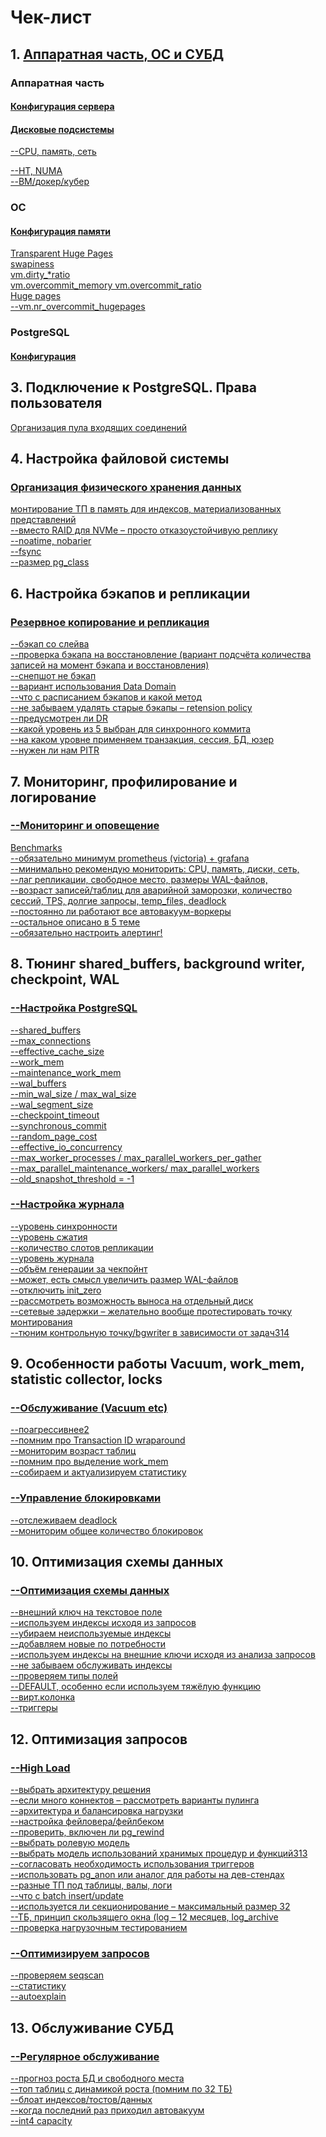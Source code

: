 # Чек-лист

## 1. [Аппаратная часть, ОС и СУБД](https://github.com/AV-ghub/PostgreSQL/tree/main/004%20%D0%9E%D0%BF%D1%82%D0%B8%D0%BC%D0%B8%D0%B7%D0%B0%D1%86%D0%B8%D1%8F/%D0%9F%D1%80%D0%B0%D0%BA%D1%82%D0%B8%D0%BA%D0%B0%20%D0%BE%D0%BF%D1%82%D0%B8%D0%BC%D0%B8%D0%B7%D0%B0%D1%86%D0%B8%D0%B8/%D0%90%D0%BF%D0%BF%D0%B0%D1%80%D0%B0%D1%82%D0%BD%D0%B0%D1%8F%20%D1%87%D0%B0%D1%81%D1%82%D1%8C)
### Аппаратная часть
#### [Конфигурация сервера](https://github.com/AV-ghub/PostgreSQL/blob/main/004%20%D0%9E%D0%BF%D1%82%D0%B8%D0%BC%D0%B8%D0%B7%D0%B0%D1%86%D0%B8%D1%8F/%D0%9F%D1%80%D0%B0%D0%BA%D1%82%D0%B8%D0%BA%D0%B0%20%D0%BE%D0%BF%D1%82%D0%B8%D0%BC%D0%B8%D0%B7%D0%B0%D1%86%D0%B8%D0%B8/%D0%A1%D1%86%D0%B5%D0%BD%D0%B0%D1%80%D0%B8%D0%B8/%D0%9E%D0%B1%D1%89%D0%B8%D0%B5/%D0%9E%D0%B1%D1%89%D0%B0%D1%8F%20%D0%BA%D0%BE%D0%BD%D1%84%D0%B8%D0%B3%D1%83%D1%80%D0%B0%D1%86%D0%B8%D1%8F%20%D1%81%D0%B5%D1%80%D0%B2%D0%B5%D1%80%D0%B0.md)  

#### [Дисковые подсистемы](https://github.com/AV-ghub/PostgreSQL/blob/main/004%20%D0%9E%D0%BF%D1%82%D0%B8%D0%BC%D0%B8%D0%B7%D0%B0%D1%86%D0%B8%D1%8F/%D0%9F%D1%80%D0%B0%D0%BA%D1%82%D0%B8%D0%BA%D0%B0%20%D0%BE%D0%BF%D1%82%D0%B8%D0%BC%D0%B8%D0%B7%D0%B0%D1%86%D0%B8%D0%B8/%D0%A1%D1%86%D0%B5%D0%BD%D0%B0%D1%80%D0%B8%D0%B8/%D0%9E%D0%B1%D1%89%D0%B8%D0%B5/%D0%94%D0%B8%D1%81%D0%BA.md)

[--CPU, память, сеть]()  

[--HT, NUMA]()  
[--ВМ/докер/кубер]()  
### ОС
#### [Конфигурация памяти](https://github.com/AV-ghub/PostgreSQL/blob/main/004%20%D0%9E%D0%BF%D1%82%D0%B8%D0%BC%D0%B8%D0%B7%D0%B0%D1%86%D0%B8%D1%8F/%D0%9F%D1%80%D0%B0%D0%BA%D1%82%D0%B8%D0%BA%D0%B0%20%D0%BE%D0%BF%D1%82%D0%B8%D0%BC%D0%B8%D0%B7%D0%B0%D1%86%D0%B8%D0%B8/%D0%A1%D1%86%D0%B5%D0%BD%D0%B0%D1%80%D0%B8%D0%B8/%D0%9E%D0%B1%D1%89%D0%B8%D0%B5/%D0%9F%D0%B0%D0%BC%D1%8F%D1%82%D1%8C.md#%D0%BA%D0%BE%D0%BD%D1%84%D0%B8%D0%B3%D1%83%D1%80%D0%B0%D1%86%D0%B8%D1%8F-%D0%BF%D0%B0%D0%BC%D1%8F%D1%82%D0%B8)   
[Transparent Huge Pages](https://github.com/AV-ghub/PostgreSQL/blob/main/004%20%D0%9E%D0%BF%D1%82%D0%B8%D0%BC%D0%B8%D0%B7%D0%B0%D1%86%D0%B8%D1%8F/%D0%9F%D1%80%D0%B0%D0%BA%D1%82%D0%B8%D0%BA%D0%B0%20%D0%BE%D0%BF%D1%82%D0%B8%D0%BC%D0%B8%D0%B7%D0%B0%D1%86%D0%B8%D0%B8/%D0%A1%D1%86%D0%B5%D0%BD%D0%B0%D1%80%D0%B8%D0%B8/%D0%A7%D0%B0%D1%81%D1%82%D0%BD%D1%8B%D0%B5/THP.md)  
[swapiness](https://github.com/AV-ghub/PostgreSQL/blob/main/004%20%D0%9E%D0%BF%D1%82%D0%B8%D0%BC%D0%B8%D0%B7%D0%B0%D1%86%D0%B8%D1%8F/%D0%9F%D1%80%D0%B0%D0%BA%D1%82%D0%B8%D0%BA%D0%B0%20%D0%BE%D0%BF%D1%82%D0%B8%D0%BC%D0%B8%D0%B7%D0%B0%D1%86%D0%B8%D0%B8/%D0%A1%D1%86%D0%B5%D0%BD%D0%B0%D1%80%D0%B8%D0%B8/%D0%A7%D0%B0%D1%81%D1%82%D0%BD%D1%8B%D0%B5/Swap.md)  
[vm.dirty_*ratio](https://github.com/AV-ghub/PostgreSQL/blob/main/004%20%D0%9E%D0%BF%D1%82%D0%B8%D0%BC%D0%B8%D0%B7%D0%B0%D1%86%D0%B8%D1%8F/%D0%9F%D1%80%D0%B0%D0%BA%D1%82%D0%B8%D0%BA%D0%B0%20%D0%BE%D0%BF%D1%82%D0%B8%D0%BC%D0%B8%D0%B7%D0%B0%D1%86%D0%B8%D0%B8/%D0%A1%D1%86%D0%B5%D0%BD%D0%B0%D1%80%D0%B8%D0%B8/%D0%A7%D0%B0%D1%81%D1%82%D0%BD%D1%8B%D0%B5/%D0%93%D1%80%D1%83%D0%BF%D0%BF%D0%B0%20%D0%BD%D0%B0%D1%81%D1%82%D1%80%D0%BE%D0%B5%D0%BA%20vm.dirty_*ratio.md)  
[vm.overcommit_memory vm.overcommit_ratio](https://github.com/AV-ghub/PostgreSQL/blob/main/004%20%D0%9E%D0%BF%D1%82%D0%B8%D0%BC%D0%B8%D0%B7%D0%B0%D1%86%D0%B8%D1%8F/%D0%9F%D1%80%D0%B0%D0%BA%D1%82%D0%B8%D0%BA%D0%B0%20%D0%BE%D0%BF%D1%82%D0%B8%D0%BC%D0%B8%D0%B7%D0%B0%D1%86%D0%B8%D0%B8/%D0%A1%D1%86%D0%B5%D0%BD%D0%B0%D1%80%D0%B8%D0%B8/%D0%A7%D0%B0%D1%81%D1%82%D0%BD%D1%8B%D0%B5/OOM%20killer.md)  
[Huge pages](https://github.com/AV-ghub/PostgreSQL/blob/main/004%20%D0%9E%D0%BF%D1%82%D0%B8%D0%BC%D0%B8%D0%B7%D0%B0%D1%86%D0%B8%D1%8F/%D0%9F%D1%80%D0%B0%D0%BA%D1%82%D0%B8%D0%BA%D0%B0%20%D0%BE%D0%BF%D1%82%D0%B8%D0%BC%D0%B8%D0%B7%D0%B0%D1%86%D0%B8%D0%B8/%D0%A1%D1%86%D0%B5%D0%BD%D0%B0%D1%80%D0%B8%D0%B8/%D0%A7%D0%B0%D1%81%D1%82%D0%BD%D1%8B%D0%B5/Linux%20HugePages.md)   
[--vm.nr_overcommit_hugepages]()  
### PostgreSQL
#### [Конфигурация](https://github.com/AV-ghub/PostgreSQL/blob/main/004%20%D0%9E%D0%BF%D1%82%D0%B8%D0%BC%D0%B8%D0%B7%D0%B0%D1%86%D0%B8%D1%8F/%D0%9F%D1%80%D0%B0%D0%BA%D1%82%D0%B8%D0%BA%D0%B0%20%D0%BE%D0%BF%D1%82%D0%B8%D0%BC%D0%B8%D0%B7%D0%B0%D1%86%D0%B8%D0%B8/%D0%A1%D1%86%D0%B5%D0%BD%D0%B0%D1%80%D0%B8%D0%B8/%D0%9E%D0%B1%D1%89%D0%B8%D0%B5/%D0%9A%D0%BE%D0%BD%D1%84%D0%B8%D0%B3%D1%83%D1%80%D0%B0%D1%86%D0%B8%D1%8F%20PostgreSQL.md)
## 3. Подключение к PostgreSQL. Права пользователя
[Организация пула входящих соединений](https://github.com/AV-ghub/PostgreSQL/blob/main/004%20%D0%9E%D0%BF%D1%82%D0%B8%D0%BC%D0%B8%D0%B7%D0%B0%D1%86%D0%B8%D1%8F/%D0%9F%D1%80%D0%B0%D0%BA%D1%82%D0%B8%D0%BA%D0%B0%20%D0%BE%D0%BF%D1%82%D0%B8%D0%BC%D0%B8%D0%B7%D0%B0%D1%86%D0%B8%D0%B8/Resources/%D0%9F%D1%83%D0%BB%D0%B5%D1%80%D1%8B.md)
## 4. Настройка файловой системы
### [Организация физического хранения данных](https://github.com/AV-ghub/PostgreSQL/tree/main/004%20%D0%9E%D0%BF%D1%82%D0%B8%D0%BC%D0%B8%D0%B7%D0%B0%D1%86%D0%B8%D1%8F/%D0%9F%D1%80%D0%B0%D0%BA%D1%82%D0%B8%D0%BA%D0%B0%20%D0%BE%D0%BF%D1%82%D0%B8%D0%BC%D0%B8%D0%B7%D0%B0%D1%86%D0%B8%D0%B8/%D0%9D%D0%B0%D1%81%D1%82%D1%80%D0%BE%D0%B9%D0%BA%D0%B0%20%D1%84%D0%B0%D0%B9%D0%BB%D0%BE%D0%B2%D0%BE%D0%B9%20%D1%81%D0%B8%D1%81%D1%82%D0%B5%D0%BC%D1%8B)
[монтирование ТП в память для индексов, материализованных представлений](https://github.com/AV-ghub/PostgreSQL/blob/main/004%20%D0%9E%D0%BF%D1%82%D0%B8%D0%BC%D0%B8%D0%B7%D0%B0%D1%86%D0%B8%D1%8F/%D0%9F%D1%80%D0%B0%D0%BA%D1%82%D0%B8%D0%BA%D0%B0%20%D0%BE%D0%BF%D1%82%D0%B8%D0%BC%D0%B8%D0%B7%D0%B0%D1%86%D0%B8%D0%B8/%D0%9D%D0%B0%D1%81%D1%82%D1%80%D0%BE%D0%B9%D0%BA%D0%B0%20%D1%84%D0%B0%D0%B9%D0%BB%D0%BE%D0%B2%D0%BE%D0%B9%20%D1%81%D0%B8%D1%81%D1%82%D0%B5%D0%BC%D1%8B/%D0%9E%D0%B1%D1%89%D0%B8%D0%B5%20%D1%80%D0%B5%D0%BA%D0%BE%D0%BC%D0%B5%D0%BD%D0%B4%D0%B0%D1%86%D0%B8%D0%B8.md)  
[--вместо RAID для NVMe – просто отказоустойчивую реплику]()  
[--noatime, nobarier]()  
[--fsync]()  
[--размер pg_class]()  
## 6. Настройка бэкапов и репликации
### [Резервное копирование и репликация](https://github.com/AV-ghub/PostgreSQL/blob/main/004%20%D0%9E%D0%BF%D1%82%D0%B8%D0%BC%D0%B8%D0%B7%D0%B0%D1%86%D0%B8%D1%8F/%D0%9F%D1%80%D0%B0%D0%BA%D1%82%D0%B8%D0%BA%D0%B0%20%D0%BE%D0%BF%D1%82%D0%B8%D0%BC%D0%B8%D0%B7%D0%B0%D1%86%D0%B8%D0%B8/%D0%9D%D0%B0%D1%81%D1%82%D1%80%D0%BE%D0%B9%D0%BA%D0%B0%20%D0%B1%D1%8D%D0%BA%D0%B0%D0%BF%D0%BE%D0%B2%20%D0%B8%20%D1%80%D0%B5%D0%BF%D0%BB%D0%B8%D0%BA%D0%B0%D1%86%D0%B8%D0%B8/%D0%98%D0%BD%D0%B4%D0%B5%D0%BA%D1%81.md)
[--бэкап со слейва]()  
[--проверка бэкапа на восстановление (вариант подсчёта количества записей на момент бэкапа и восстановления)]()  
[--снепшот не бэкап]()  
[--вариант использования Data Domain]()  
[--что с расписанием бэкапов и какой метод]()  
[--не забываем удалять старые бэкапы – retension policy]()  
[--предусмотрен ли DR]()  
[--какой уровень из 5 выбран для синхронного коммита]()  
[--на каком уровне применяем транзакция, сессия, БД, юзер]()  
[--нужен ли нам PITR]()  
## 7. Мониторинг, профилирование и логирование
### [--Мониторинг и оповещение]()
[Benchmarks](https://github.com/AV-ghub/PostgreSQL/blob/main/004%20%D0%9E%D0%BF%D1%82%D0%B8%D0%BC%D0%B8%D0%B7%D0%B0%D1%86%D0%B8%D1%8F/%D0%9F%D1%80%D0%B0%D0%BA%D1%82%D0%B8%D0%BA%D0%B0%20%D0%BE%D0%BF%D1%82%D0%B8%D0%BC%D0%B8%D0%B7%D0%B0%D1%86%D0%B8%D0%B8/%D0%9C%D0%BE%D0%BD%D0%B8%D1%82%D0%BE%D1%80%D0%B8%D0%BD%D0%B3%2C%20%D0%BF%D1%80%D0%BE%D1%84%D0%B8%D0%BB%D0%B8%D1%80%D0%BE%D0%B2%D0%B0%D0%BD%D0%B8%D0%B5%20%D0%B8%20%D0%BB%D0%BE%D0%B3%D0%B8%D1%80%D0%BE%D0%B2%D0%B0%D0%BD%D0%B8%D0%B5/Benchmarks.md)    
[--обязательно минимум prometheus (victoria) + grafana]()  
[--минимально рекомендую мониторить: CPU, память, диски, сеть,]()  
[--лаг репликации, свободное место, размеры WAL-файлов,]()  
[--возраст записей/таблиц для аварийной заморозки, количество сессий, TPS, долгие запросы, temp_files, deadlock]()  
[--постоянно ли работают все автовакуум-воркеры]()  
[--остальное описано в 5 теме]()  
[--обязательно настроить алертинг!]()  
## 8. Тюнинг shared_buffers, background writer, checkpoint, WAL
### [--Настройка PostgreSQL]()
[--shared_buffers]()  
[--max_connections]()  
[--effective_cache_size]()  
[--work_mem]()  
[--maintenance_work_mem]()  
[--wal_buffers]()  
[--min_wal_size / max_wal_size]()  
[--wal_segment_size]()  
[--checkpoint_timeout]()  
[--synchronous_commit]()  
[--random_page_cost]()  
[--effective_io_concurrency]()  
[--max_worker_processes / max_parallel_workers_per_gather]()  
[--max_parallel_maintenance_workers/ max_parallel_workers]()  
[--old_snapshot_threshold = -1]()  
### [--Настройка журнала]()
[--уровень синхронности]()  
[--уровень сжатия]()  
[--количество слотов репликации]()  
[--уровень журнала]()  
[--объём генерации за чекпойнт]()  
[--может, есть смысл увеличить размер WAL-файлов]()  
[--отключить init_zero]()  
[--рассмотреть возможность выноса на отдельный диск]()  
[--сетевые задержки – желательно вообще протестировать точку монтирования]()  
[--тюним контрольную точку/bgwriter в зависимости от задач314]()  
## 9. Особенности работы Vacuum, work_mem, statistic collector, locks
### [--Обслуживание (Vacuum etc)]()
[--поагрессивнее2]()  
[--помним про Transaction ID wraparound]()  
[--мониторим возраст таблиц]()  
[--помним про выделение work_mem]()  
[--собираем и актуализируем статистику]()  
### [--Управление блокировками]()
[--отслеживаем deadlock]()  
[--мониторим общее количество блокировок]()  
## 10. Оптимизация схемы данных
### [--Оптимизация схемы данных]()
[--внешний ключ на текстовое поле]()  
[--используем индексы исходя из запросов]()  
[--убираем неиспользуемые индексы]()  
[--добавляем новые по потребности]()  
[--используем индексы на внешние ключи исходя из анализа запросов]()  
[--не забываем обслуживать индексы]()  
[--проверяем типы полей]()  
[--DEFAULT, особенно если используем тяжёлую функцию]()  
[--вирт.колонка]()  
[--триггеры]()  
## 12. Оптимизация запросов
### [--High Load]()
[--выбрать архитектуру решения]()  
[--если много коннектов – рассмотреть варианты пулинга]()  
[--архитектура и балансировка нагрузки]()  
[--настройка фейловера/фейлбеком]()  
[--проверить, включен ли pg_rewind]()  
[--выбрать ролевую модель]()  
[--выбрать модель использований хранимых процедур и функций313]()  
[--согласовать необходимость использования триггеров]()  
[--использовать pg_anon или аналог для работы на дев-стендах]()  
[--разные ТП под таблицы, валы, логи]()  
[--что с batch insert/update]()  
[--используется ли секционирование – максимальный размер 32]()  
[--ТБ, принцип скользящего окна (log – 12 месяцев, log_archive]()  
[--проверка нагрузочным тестированием]()  
### [--Оптимизируем запросов]()
[--проверяем seqscan]()  
[--статистику]()  
[--autoexplain]()  
## 13. Обслуживание СУБД
### [--Регулярное обслуживание]()
[--прогноз роста БД и свободного места]()  
[--топ таблиц с динамикой роста (помним по 32 ТБ)]()  
[--блоат индексов/тостов/данных]()  
[--когда последний раз приходил автовакуум]()  
[--int4 capacity]()  
  

